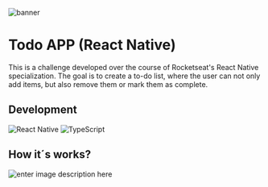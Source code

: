 ![banner](https://res.cloudinary.com/dloadb2bx/image/upload/v1653790674/Capa_g2y4wo.png)

# Todo APP (React Native)

This is a challenge developed over the course of Rocketseat's React Native specialization. The goal is to create a to-do list, where the user can not only add items, but also remove them or mark them as complete.

## Development

 ![React Native](https://img.shields.io/badge/react_native-%2320232a.svg?style=for-the-badge&logo=react&logoColor=%2361DAFB) ![TypeScript](https://img.shields.io/badge/typescript-%23007ACC.svg?style=for-the-badge&logo=typescript&logoColor=white)


## How it´s works?
![enter image description here](https://res.cloudinary.com/dloadb2bx/image/upload/v1663641618/Anima%C3%A7%C3%A3o_p3m2vc.gif)
